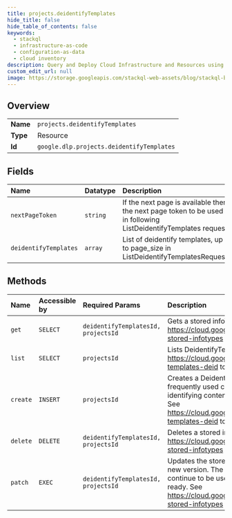 ```yaml
---
title: projects.deidentifyTemplates
hide_title: false
hide_table_of_contents: false
keywords:
  - stackql
  - infrastructure-as-code
  - configuration-as-data
  - cloud inventory
description: Query and Deploy Cloud Infrastructure and Resources using SQL
custom_edit_url: null
image: https://storage.googleapis.com/stackql-web-assets/blog/stackql-blog-post-featured-image.png
---
```

  
    

## Overview
<table><tbody>
<tr><td><b>Name</b></td><td><code>projects.deidentifyTemplates</code></td></tr>
<tr><td><b>Type</b></td><td>Resource</td></tr>
<tr><td><b>Id</b></td><td><code>google.dlp.projects.deidentifyTemplates</code></td></tr>
</tbody></table>

## Fields
| Name | Datatype | Description |
|:-----|:---------|:------------|
| `nextPageToken` | `string` | If the next page is available then the next page token to be used in following ListDeidentifyTemplates request. |
| `deidentifyTemplates` | `array` | List of deidentify templates, up to page_size in ListDeidentifyTemplatesRequest. |
## Methods
| Name | Accessible by | Required Params | Description |
|:-----|:--------------|:----------------|:------------|
| `get` | `SELECT` | `deidentifyTemplatesId, projectsId` | Gets a stored infoType. See https://cloud.google.com/dlp/docs/creating-stored-infotypes to learn more. |
| `list` | `SELECT` | `projectsId` | Lists DeidentifyTemplates. See https://cloud.google.com/dlp/docs/creating-templates-deid to learn more. |
| `create` | `INSERT` | `projectsId` | Creates a DeidentifyTemplate for re-using frequently used configuration for de-identifying content, images, and storage. See https://cloud.google.com/dlp/docs/creating-templates-deid to learn more. |
| `delete` | `DELETE` | `deidentifyTemplatesId, projectsId` | Deletes a stored infoType. See https://cloud.google.com/dlp/docs/creating-stored-infotypes to learn more. |
| `patch` | `EXEC` | `deidentifyTemplatesId, projectsId` | Updates the stored infoType by creating a new version. The existing version will continue to be used until the new version is ready. See https://cloud.google.com/dlp/docs/creating-stored-infotypes to learn more. |
